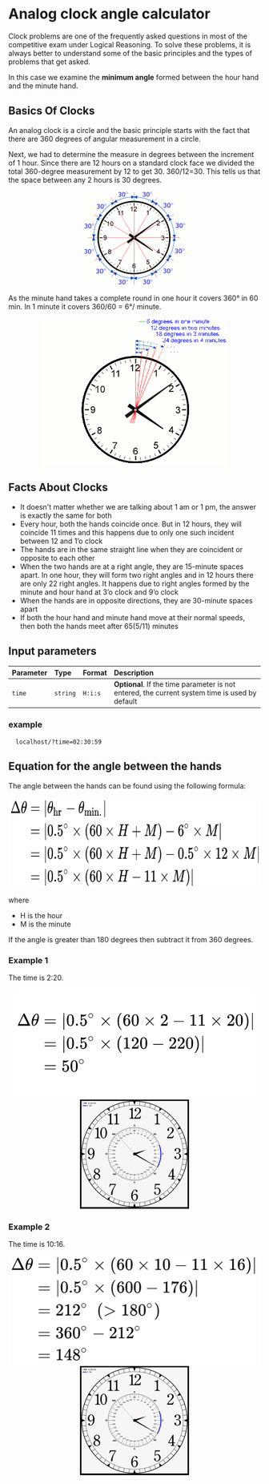 # Analog clock angle calculator

Clock problems are one of the frequently asked questions in most of the competitive exam under Logical Reasoning. To solve these problems, it is always better to understand some of the basic principles and the types of problems that get asked. 

In this case we examine the **minimum angle** formed between the hour hand and the minute hand.

## Basics Of Clocks

An analog clock is a circle and the basic principle starts with the fact that there are 360 degrees of angular measurement in a circle.

Next, we had to determine the measure in degrees between the increment of 1 hour. Since there are 12 hours on a standard clock face we divided the total 360-degree measurement by 12 to get 30. 360/12=30. This tells us that the space between any 2 hours is 30 degrees.

<p align="center">
  <img src="/images/clock1.gif" raw=true width="205" height="188" />
</p>

As the minute hand takes a complete round in one hour it covers 360° in 60 min.
In 1 minute it covers 360/60 = 6°/ minute.

<p align="center">
  <img src="/images/clock2.gif" raw=true width="371" height="294" />
</p>

## Facts About Clocks

* It doesn't matter whether we are talking about 1 am or 1 pm, the answer is exactly the same for both
* Every hour, both the hands coincide once. But in 12 hours, they will coincide 11 times and this happens due to only one such incident between 12 and 1’o clock
* The hands are in the same straight line when they are coincident or opposite to each other
* When the two hands are at a right angle, they are 15-minute spaces apart. In one hour, they will form two right angles and in 12 hours there are only 22 right angles. It happens due to right angles formed by the minute and hour hand at 3’o clock and 9’o clock
* When the hands are in opposite directions, they are 30-minute spaces apart
* If both the hour hand and minute hand move at their normal speeds, then both the hands meet after 65(5/11) minutes

## Input parameters

| Parameter | Type     | Format   | Description                                                                                    |
| :-------- | :------- | :------- | :--------------------------------------------------------------------------------------------- |
| `time`    | `string` | `H:i:s`  | **Optional**. If the time parameter is not entered, the current system time is used by default |

### example

```http
  localhost/?time=02:30:59
```

## Equation for the angle between the hands

The angle between the hands can be found using the following formula:

<p align="center">
  <img src="/images/formula1.png" raw=true width="673" height="180" />
</p>

where

* H is the hour
* M is the minute

If the angle is greater than 180 degrees then subtract it from 360 degrees.

### Example 1

The time is 2:20.

<p align="center">
  <img src="/images/example1.png" raw=true width="480" height="218" />
  <img src="/images/answer2.png" raw=true width="218" height="218" />
</p>

### Example 2

The time is 10:16.

<p align="center">
  <img src="/images/example2.png" raw=true width="505" height="218" />
  <img src="/images/answer2.png" raw=true width="218" height="218" />
</p>
